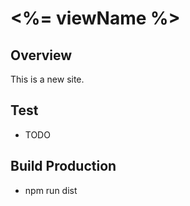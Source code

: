 # <%= viewName %>

## Overview

This is a new site.

## Test

- TODO

## Build Production

- npm run dist
